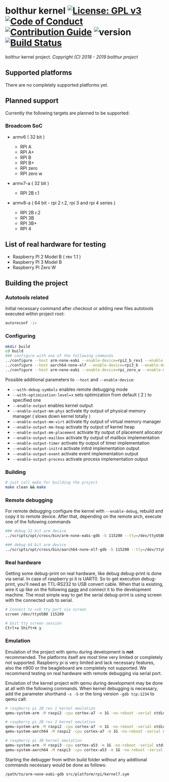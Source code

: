 # bolthur kernel [![License: GPL v3](https://img.shields.io/badge/License-GPLv3-blue.svg)](./LICENSE) [![Code of Conduct](https://img.shields.io/badge/%E2%9D%A4-code%20of%20conduct-blue.svg?style=flat)](./.github/CODE_OF_CONDUCT.md) [![Contribution Guide](https://img.shields.io/badge/contributions-welcome-brightgreen.svg?style=flat)](./.github/CONTRIBUTING.md) ![version](https://img.shields.io/badge/version-none-blue.svg?maxAge=2592000) [![Build Status](https://travis-ci.com/bolthur/kernel.svg?branch=develop)](https://travis-ci.com/bolthur/kernel)

bolthur kernel project.
_Copyright (C) 2018 - 2019 bolthur project_

## Supported platforms

There are no completely supported platforms yet.

## Planned support

Currently the following targets are planned to be supported:

### Broadcom SoC

* armv6 ( 32 bit )
  * RPI A
  * RPI A+
  * RPI B
  * RPI B+
  * RPI zero
  * RPI zero w

* armv7-a ( 32 bit )
  * RPI 2B r.1

* armv8-a ( 64 bit - rpi 2 r.2, rpi 3 and rpi 4 series )
  * RPI 2B r.2
  * RPI 3B
  * RPI 3B+
  * RPI 4

## List of real hardware for testing

* Raspberry PI 2 Model B ( rev 1.1 )
* Raspberry PI 3 Model B
* Raspberry PI Zero W

## Building the project

### Autotools related

Initial necessary command after checkout or adding new files autotools executed within project root:

```bash
autoreconf -iv
```

### Configuring

```bash
mkdir build
cd build
### configure with one of the following commands
../configure --host arm-none-eabi --enable-device=rpi2_b_rev1 --enable-debug --enable-output
../configure --host aarch64-none-elf --enable-device=rpi3_b --enable-debug --enable-output
../configure --host arm-none-eabi --enable-device=rpi_zero_w --enable-debug --enable-output
```

Possible additional parameters to `--host` and `--enable-device`:

* `--with-debug-symbols` enables remote debugging mode
* `--with-optimization-level=x` sets optimization from default ( 2 ) to specified one
* `--enable-output` enables kernel output
* `--enable-output-mm-phys` activate tty output of physical memory manager ( slows down kernel totally )
* `--enable-output-mm-virt` activate tty output of virtual memory manager
* `--enable-output-mm-heap` activate tty output of kernel heap
* `--enable-output-mm-placement` activate tty output of placement allocator
* `--enable-output-mailbox` activate tty output of mailbox implementation
* `--enable-output-timer` activate tty output of timer implementation
* `--enable-output-initrd` activate initrd implementation output
* `--enable-output-event` activate event implementation output
* `--enable-output-process` activate process implementation output

### Building

```bash
# just call make for building the project
make clean && make
```

### Remote debugging

For remote debugging configure the kernel with `--enable-debug`, rebuild and copy it to remote device. After that, depending on the remote arch, execute one of the following commands

```bash
### debug 32 bit arm device
../scripts/opt/cross/bin/arm-none-eabi-gdb -b 115200 --tty=/dev/ttyUSB0 ./platform/rpi/kernel.elf ./platform/rpi/kernel.map

### debug 64 bit arm device
../scripts/opt/cross/bin/aarch64-none-elf-gdb -b 115200 --tty=/dev/ttyUSB0 ./platform/rpi/kernel.elf ./platform/rpi/kernel.map
```

### Real hardware

Getting some debug-print on real hardware, like debug debug-print is done via serial. In case of raspberry pi it is UART0. So to get execution debug-print, you'll need an TTL-RS232 to USB convert cable. When that is existing, wire it up like on the following [page](https://blog.christophersmart.com/2016/10/27/building-and-booting-upstream-linux-and-u-boot-for-raspberry-pi-23-arm-boards/) and connect it to the development machine. The most simple way to get the serial debug-print is using screen with the connected usb to serial.

```bash
# Connect to usb tty port via screen
screen /dev/ttyUSB0 115200

# Exit tty screen session
Ctrl+a Shift+k y
```

### Emulation

Emulation of the project with qemu during development is **not** recommended. The platforms itself are most time very limited or completely not supported. Raspberry pi is very limited and lack necessary features, also the n900 or the beagleboard are completely not supported. We recommend testing on real hardware with remote debugging via serial port.

Emulation of the kernel project with qemu during development may be done at all with the following commands. When kernel debugging is necessary, add the parameter shorthand `-s -S` or the long version `-gdb tcp:1234` to qemu call:

```bash
# raspberry pi 2B rev 1 kernel emulation
qemu-system-arm -M raspi2 -cpu cortex-a7 -m 1G -no-reboot -serial stdio -kernel ./src/platform/rpi/kernel.elf -s -S

# raspberry pi 2B rev 2 kernel emulation
qemu-system-arm -M raspi2 -cpu cortex-a7 -m 1G -no-reboot -serial stdio -kernel ./src/platform/rpi/kernel.elf -s -S
qemu-system-aarch64 -M raspi2 -cpu cortex-a7 -m 1G -no-reboot -serial stdio -kernel ./src/platform/rpi/kernel.elf -s -S

# raspberry pi 3B kernel emulation
qemu-system-arm -M raspi3 -cpu cortex-a53 -m 1G -no-reboot -serial stdio -kernel ./src/platform/rpi/kernel.elf -s -S
qemu-system-aarch64 -M raspi3 -cpu cortex-a53 -m 1G -no-reboot -serial stdio -kernel ./src/platform/rpi/kernel.elf -s -S
```

Starting the debugger from within build folder without any additional commands necessary would be done as follows:

```bash
/path/to/arm-none-eabi-gdb src/platform/rpi/kernel7.sym
```
